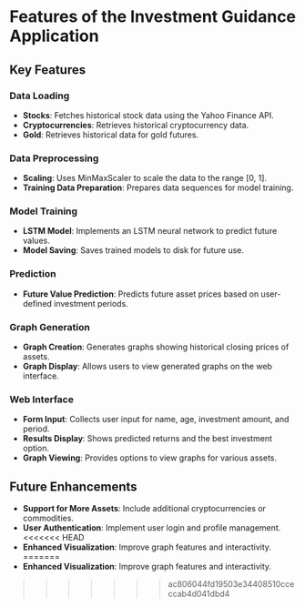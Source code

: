 # Features of the Investment Guidance Application

## Key Features

### Data Loading
- **Stocks**: Fetches historical stock data using the Yahoo Finance API.
- **Cryptocurrencies**: Retrieves historical cryptocurrency data.
- **Gold**: Retrieves historical data for gold futures.

### Data Preprocessing
- **Scaling**: Uses MinMaxScaler to scale the data to the range [0, 1].
- **Training Data Preparation**: Prepares data sequences for model training.

### Model Training
- **LSTM Model**: Implements an LSTM neural network to predict future values.
- **Model Saving**: Saves trained models to disk for future use.

### Prediction
- **Future Value Prediction**: Predicts future asset prices based on user-defined investment periods.

### Graph Generation
- **Graph Creation**: Generates graphs showing historical closing prices of assets.
- **Graph Display**: Allows users to view generated graphs on the web interface.

### Web Interface
- **Form Input**: Collects user input for name, age, investment amount, and period.
- **Results Display**: Shows predicted returns and the best investment option.
- **Graph Viewing**: Provides options to view graphs for various assets.

## Future Enhancements
- **Support for More Assets**: Include additional cryptocurrencies or commodities.
- **User Authentication**: Implement user login and profile management.
<<<<<<< HEAD
- **Enhanced Visualization**: Improve graph features and interactivity.
=======
- **Enhanced Visualization**: Improve graph features and interactivity.
>>>>>>> ac806044fd19503e34408510cceccab4d041dbd4
